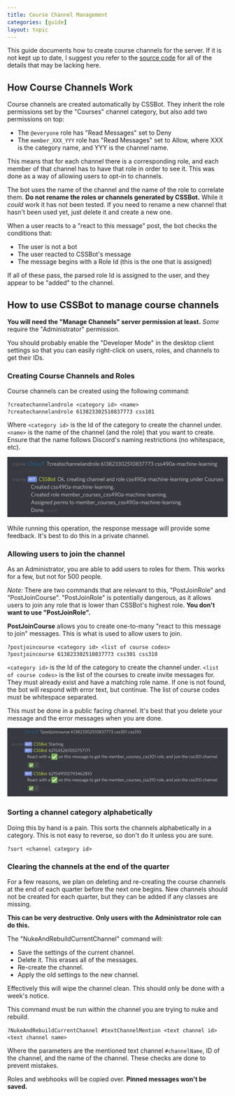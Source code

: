 ```yaml
---
title: Course Channel Management
categories: [guide]
layout: topic
---
```


This guide documents how to create course channels for the server.
If it is not kept up to date, I suggest you refer to
the [source code] for all of the details that may be lacking here.

## How Course Channels Work

Course channels are created automatically by CSSBot. They inherit the role
permissions set by the "Courses" channel category, but also add two
permissions on top:

- The `@everyone` role has "Read Messages" set to Deny
- The `member_XXX_YYY` role has "Read Messages" set to Allow, where XXX is the category name, and YYY is the channel name.

This means that for each channel there is a corresponding role, and each
member of that channel has to have that role in order to see it.
This was done as a way of allowing users to opt-in to channels.

The bot uses the name of the channel and the name of the role to correlate them. **Do not rename the roles or channels generated by CSSBot.**
While it _could_ work it has not been tested.
If you need to rename a new channel that hasn't been used yet,
just delete it and create a new one.

When a user reacts to a "react to this message" post, the bot checks
the conditions that:

- The user is not a bot
- The user reacted to CSSBot's message
- The message begins with a Role Id (this is the one that is assigned)

If all of these pass, the parsed role Id is assigned to the user,
and they appear to be "added" to the channel.

## How to use CSSBot to manage course channels

**You will need the "Manage Channels" server permission at least.**
_Some_ require the "Administrator" permission.

You should probably enable the "Developer Mode" in the desktop
client settings so that you can easily right-click
on users, roles, and channels to get their IDs.

### Creating Course Channels and Roles

Course channels can be created using the following command:

```
?createchannelandrole <category id> <name>
?createchannelandrole 613823302510837773 css101
```

Where `<category id>` is the Id of the category to create the channel under.
`<name>` is the name of the channel (and the role) that you want to create.
Ensure that the name follows Discord's naming restrictions (no whitespace, etc).

![Image of the CreateChannelAndRole command](img/createcourseandchannel.png)

While running this operation, the response message will provide some
feedback. It's best to do this in a private channel.

### Allowing users to join the channel

As an Administrator, you are able to add users to roles for them.
This works for a few, but not for 500 people.

_Note:_ There are two commands that are relevant to this, "PostJoinRole"
and "PostJoinCourse". "PostJoinRole" is potentially dangerous, as it
allows users to join any role that is lower than CSSBot's highest role.
**You don't want to use "PostJoinRole".**

**PostJoinCourse** allows you to create one-to-many "react to this message
to join" messages. This is what is used to allow users to join.

```
?postjoincourse <category id> <list of course codes>
?postjoincourse 613823302510837773 css301 css310
```

`<category id>` is the Id of the category to create the channel under.
`<list of course codes>` is the list of the courses to create invite
messages for. They must already exist and have a matching role name.
If one is not found, the bot will respond with error text, but continue.
The list of course codes must be whitespace separated.

This must be done in a public facing channel. It's best that you delete your message and the error messages when you are done.

![Image of the post join course command](img/postjoincourse.png)

### Sorting a channel category alphabetically

Doing this by hand is a pain.
This sorts the channels alphabetically in a category.
This is not easy to reverse, so don't do it unless you are
sure.

```
?sort <channel category id>
```

### Clearing the channels at the end of the quarter

For a few reasons, we plan on deleting and re-creating the
course channels at the end of each quarter before the next one
begins. New channels should not be created for each quarter,
but they can be added if any classes are missing.

**This can be very destructive. Only users with the Administrator role can do this.**

The "NukeAndRebuildCurrentChannel" command will:

- Save the settings of the current channel.
- Delete it. This erases all of the messages.
- Re-create the channel.
- Apply the old settings to the new channel.

Effectively this will wipe the channel clean. This should only be done with a week's notice.

This command must be run within the channel you are trying to
nuke and rebuild.

```
?NukeAndRebuildCurrentChannel #textChannelMention <text channel id> <text channel name>
```

Where the parameters are the mentioned text channel `#channelName`, ID of the channel, and the name of the channel.
These checks are done to prevent mistakes.

Roles and webhooks will be copied over.
**Pinned messages won't be saved.**

[source code]: https://github.com/Chris-Johnston/CSSBot/blob/master/CSSBot/Services/Courses/Commands/CourseChannelModerationCommands.cs